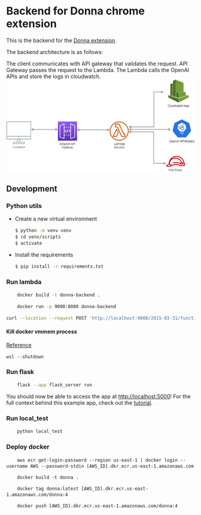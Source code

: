 # Backend for Donna chrome extension
This is the backend for the [Donna extension](https://github.com/notanumber11/donna-extension).

The backend architecture is as follows:

The client communicates with API gateway that validates the request. API Gateway passes the request to the Lambda. The Lambda calls the OpenAI APIs and store the logs in cloudwatch.
![AWS architecture](readme_assets/diagram.png?raw=true "Title")


## Development

### Python utils
- Create a new virtual environment

   ```bash
   $ python -m venv venv
   $ cd venv/scripts
   $ activate
   ```

- Install the requirements

   ```bash
   $ pip install -r requirements.txt
   ```
 
### Run lambda
```bash
    docker build -t donna-backend .   
```

```bash
    docker run -p 9000:8080 donna-backend   
```

````bash
curl --location --request POST 'http://localhost:9000/2015-03-31/functions/function/invocations' --header 'Content-Type: text/plain'  --data-raw '{"customer_prompt": "I would like to have a meeting tomorrow. I can talk about our books and movies. We have several discounts. I am available from 9 to 10 pm. Thanks"}'

````

#### Kill docker vmmem process
[Reference](https://superuser.com/questions/1559170/how-can-i-reduce-the-consumption-of-the-vmmem-process)
```
wsl --shutdown
```

### Run flask
```bash
    flask --app flask_server run
```
You should now be able to access the app at [http://localhost:5000](http://localhost:5000)! For the full context behind this example app, check out the [tutorial](https://beta.openai.com/docs/quickstart).

### Run local_test
```bash
    python local_test
```


### Deploy docker
```
    aws ecr get-login-password --region us-east-1 | docker login --username AWS --password-stdin [AWS_ID].dkr.ecr.us-east-1.amazonaws.com
```

```
    docker build -t donna .
```
```
    docker tag donna:latest [AWS_ID].dkr.ecr.us-east-1.amazonaws.com/donna:4
```

```
    docker push [AWS_ID].dkr.ecr.us-east-1.amazonaws.com/donna:4
```